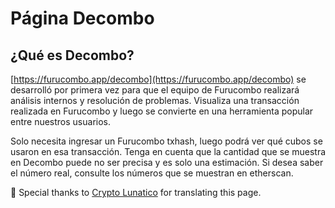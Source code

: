 # Página Decombo

## ¿Qué es Decombo?

[https://furucombo.app/decombo](https://furucombo.app/decombo) se desarrolló por primera vez para que el equipo de Furucombo realizará análisis internos y resolución de problemas. Visualiza una transacción realizada en Furucombo y luego se convierte en una herramienta popular entre nuestros usuarios.

Solo necesita ingresar un Furucombo txhash, luego podrá ver qué cubos se usaron en esa transacción. Tenga en cuenta que la cantidad que se muestra en Decombo puede no ser precisa y es solo una estimación. Si desea saber el número real, consulte los números que se muestran en etherscan.



🧊 Special thanks to [Crypto Lunatico](https://www.youtube.com/c/CryptoLunatico) for translating this page.



